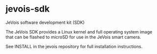 # jevois-sdk
JeVois software development kit (SDK)

The JeVois SDK provides a Linux kernel and full operating system image that can be flashed to microSD for use in the
JeVois smart camera.

See INSTALL in the jevois repository for full installation instructions.
